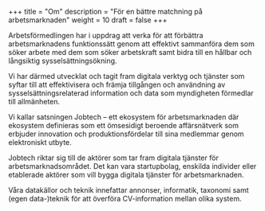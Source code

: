 +++
title = "Om"
description = "För en bättre matchning på arbetsmarknaden"
weight = 10
draft = false
+++
<div class="text-left">
Arbetsförmedlingen har i uppdrag att verka för att förbättra arbetsmarknadens funktionssätt genom att effektivt sammanföra dem som söker arbete med dem som söker arbetskraft samt bidra till en hållbar och långsiktig sysselsättningsökning.

Vi har därmed utvecklat och tagit fram digitala verktyg och tjänster som syftar till att effektivisera och främja tillgången och användning av sysselsättningsrelaterad information och data som myndigheten förmedlar till allmänheten.

Vi kallar satsningen Jobtech – ett ekosystem för arbetsmarknaden där ekosystem definieras som
ett ömsesidigt beroende affärsnätverk som erbjuder innovation och produktionsfördelar till sina medlemmar genom elektroniskt utbyte.

Jobtech riktar sig till de aktörer som tar fram digitala tjänster för arbetsmarknadsområdet. Det kan vara startupbolag, enskilda individer eller etablerade aktörer som vill bygga digitala tjänster för arbetsmarknaden.  

Våra datakällor och teknik innefattar annonser, informatik, taxonomi samt (egen data-)teknik för att överföra CV-information mellan olika system.
<div>
